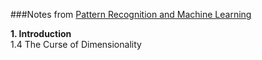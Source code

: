 ###Notes from [Pattern Recognition and Machine Learning](http://www.amazon.com/Pattern-Recognition-Learning-Information-Statistics/dp/0387310738)  

**1. Introduction**  
1.4  The Curse of Dimensionality  
